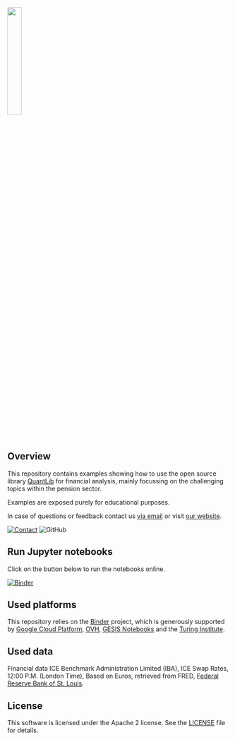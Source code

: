 <img width="25%" src="https://uploads-ssl.webflow.com/5fe3e7bd2382b0d5adcf9755/5fe45f175b0aa8f5fde8da09_basispoint_jade.png">

## Overview

This repository contains examples showing how to use the open source library [QuantLib](https://www.quantlib.org/) for financial analysis,
mainly focussing on the challenging topics within the pension sector.

Examples are exposed purely for educational purposes.

In case of questions or feedback contact us [via email](mailto:info@basispoint.io) or visit [our website](https://basispoint.io).

[![Contact](https://img.shields.io/badge/Contact-Email-lightgrey?style=flat-square)](mailto:info@basispoint.io)
![GitHub](https://img.shields.io/github/license/basis-point/jupyter-examples?style=flat-square)

## Run Jupyter notebooks

Click on the button below to run the notebooks online.

[![Binder](https://mybinder.org/badge_logo.svg)](https://mybinder.org/v2/gh/basis-point/jupyter-examples/master)

## Used platforms

This repository relies on the [Binder](https://mybinder.readthedocs.io/en/latest/about.html) project, which is generously supported by [Google Cloud Platform](https://cloud.google.com/), [OVH](https://www.ovh.com/world/), [GESIS Notebooks](https://notebooks.gesis.org) and the [Turing Institute](https://www.turing.ac.uk).

## Used data

Financial data ICE Benchmark Administration Limited (IBA), ICE Swap Rates, 12:00 P.M. (London Time), Based on Euros, retrieved from FRED, [Federal Reserve Bank of St. Louis](https://fred.stlouisfed.org/).


## License
This software is licensed under the Apache 2 license. See the [LICENSE](LICENSE) file for details.
